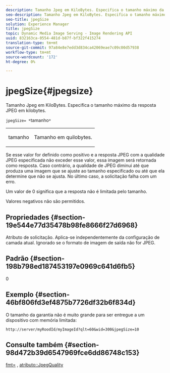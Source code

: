 ```yaml
---
description: Tamanho Jpeg em KiloBytes. Especifica o tamanho máximo da resposta JPEG em kilobytes.
seo-description: Tamanho Jpeg em KiloBytes. Especifica o tamanho máximo da resposta JPEG em kilobytes.
seo-title: jpegSize
solution: Experience Manager
title: jpegSize
topic: Dynamic Media Image Serving - Image Rendering API
uuid: 832163ca-0554-481d-b87f-bf322f415274
translation-type: tm+mt
source-git-commit: 97a84e8e7edd3d834ca42069eae7c09c00d57938
workflow-type: tm+mt
source-wordcount: '172'
ht-degree: 0%

---
```



# jpegSize{#jpegsize}

Tamanho Jpeg em KiloBytes. Especifica o tamanho máximo da resposta JPEG em kilobytes.

`jpegSize= *`tamanho`*`

<table id="simpletable_EC2A8D8B65854B45B9CB184DA1069355"> 
 <tr class="strow"> 
  <td class="stentry"> <p><span class="codeph"> <span class="varname"> tamanho</span></span> </p> </td> 
  <td class="stentry"> <p>Tamanho em quilobytes. </p></td> 
 </tr> 
</table>

Se esse valor for definido como positivo e a resposta JPEG com a qualidade JPEG especificada não exceder esse valor, essa imagem será retornada como resposta. Caso contrário, a qualidade de JPEG diminui até que produza uma imagem que se ajuste ao tamanho especificado ou até que ela determine que não se ajusta. No último caso, a solicitação falha com um erro.

Um valor de 0 significa que a resposta não é limitada pelo tamanho.

Valores negativos não são permitidos.

## Propriedades {#section-19e544e77d35478b98fe8666f27d6968}

Atributo de solicitação. Aplica-se independentemente da configuração de camada atual. Ignorado se o formato de imagem de saída não for JPEG.

## Padrão {#section-198b798ed187453197e0969c641d6fb5}

0

## Exemplo {#section-46bf806fd3ef4875b7726df32b6f834d}

O tamanho da garantia não é muito grande para ser entregue a um dispositivo com memória limitada:

`http://server/myRoodId/myImageId?qlt=60&wid=300&jpegSize=10`

## Consulte também {#section-98d472b39d6547969fce6dd86748c153}

[fmt=](../../../../../is-api/http-ref/image-serving-api-ref/c-http-protocol-reference/c-command-reference/r-is-http-fmt.md#reference-cdf10043423b45ba9fe15157fb3ae37a) ,  [atributo::JpegQuality](../../../../../is-api/image-catalog/image-serving-api-ref/c-image-catalog-reference/c-attributes-reference/r-jpegquality.md#reference-4a879e7c46024c8a898a9fd226f9eb09)
